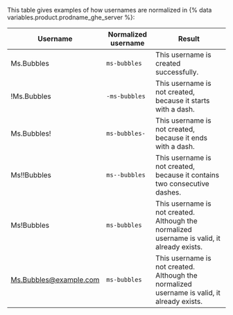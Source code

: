 This table gives examples of how usernames are normalized in {% data variables.product.prodname_ghe_server %}:

| Username | Normalized username | Result
|----------|---------------------|-------
| Ms.Bubbles | `ms-bubbles` | This username is created successfully.
| !Ms.Bubbles | `-ms-bubbles` | This username is not created, because it starts with a dash.
| Ms.Bubbles! | `ms-bubbles-` | This username is not created, because it ends with a dash.
| Ms!!Bubbles | `ms--bubbles` | This username is not created, because it contains two consecutive dashes.
| Ms!Bubbles | `ms-bubbles` | This username is not created. Although the normalized username is valid, it already exists.
| Ms.Bubbles@example.com | `ms-bubbles` | This username is not created. Although the normalized username is valid, it already exists.
